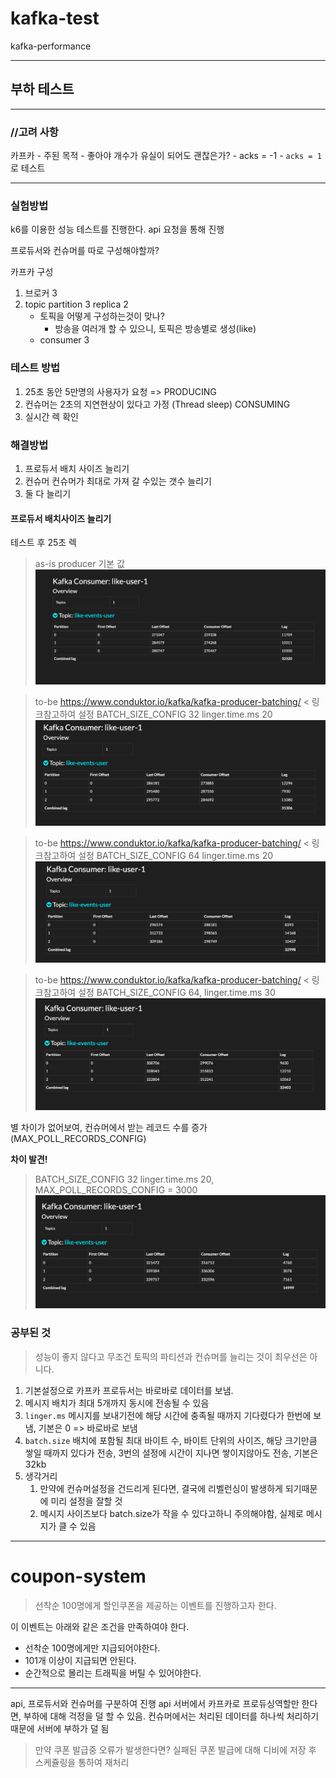 # kafka-test
kafka-performance

<hr>

## 부하 테스트
<hr>

### //고려 사항

카프카
    - 주된 목적
    - 좋아야 개수가 유실이 되어도 괜찮은가? 
      - acks = -1
      - `acks = 1` 로 테스트
<hr>

### 실험방법
k6를 이용한 성능 테스트를 진행한다.
api 요청을 통해 진행

프로듀서와 컨슈머를 따로 구성해야할까?

카프카 구성
1. 브로커 3
2. topic partition 3 replica 2
   - 토픽을 어떻게 구성하는것이 맞나?
     - 방송을 여러개 할 수 있으니, 토픽은 방송별로 생성(like)
   - consumer 3


### 테스트 방법
1. 25초 동안 5만명의 사용자가 요청 => PRODUCING
2. 컨슈머는 2초의 지연현상이 있다고 가정 (Thread sleep) CONSUMING
3. 실시간 렉 확인


### 해결방법
1. 프로듀서 배치 사이즈 늘리기
2. 컨슈머 컨슈머가 최대로 가져 갈 수있는 갯수 늘리기
3. 둘 다 늘리기

#### 프로듀서 배치사이즈 늘리기

테스트 후 25초 렉
> as-is producer 기본 값
![kafka_producer_not_settgins](./image/basic-settings.png)


> to-be https://www.conduktor.io/kafka/kafka-producer-batching/ < 링크참고하여 설정 BATCH_SIZE_CONFIG 32 linger.time.ms 20
![kafka_producer_not_settgins](./image/32kb-settings.png)

> to-be https://www.conduktor.io/kafka/kafka-producer-batching/ < 링크참고하여 설정 BATCH_SIZE_CONFIG 64 linger.time.ms 20
![kafka_producer_not_settgins](./image/64kb-settings.png)

> to-be https://www.conduktor.io/kafka/kafka-producer-batching/ < 링크참고하여 설정 BATCH_SIZE_CONFIG 64, linger.time.ms 30
![kafka_producer_not_settgins](./image/linger-30-64kb.png)

별 차이가 없어보여, 컨슈머에서 받는 레코드 수를 증가(MAX_POLL_RECORDS_CONFIG)

<b> 차이 발견!</b>

> BATCH_SIZE_CONFIG 32 linger.time.ms 20, MAX_POLL_RECORDS_CONFIG = 3000
![kafka_producer_not_settgins](./image/consumer-max-record.png)


### 공부된 것

> 성능이 좋지 않다고 무조건  토픽의 파티션과 컨슈머를 늘리는 것이 최우선은 아니다.

1. 기본설정으로 카프카 프로듀서는 바로바로 데이터를 보냄.
2. 메시지 배치가 최대 5개까지 동시에 전송될 수 있음
3. `linger.ms` 메시지를 보내기전에 해당 시간에 충족될 때까지 기다렸다가 한번에 보냄, 기본은 0 => 바로바로 보냄
4. `batch.size` 배치에 포함될 최대 바이트 수, 바이트 단위의 사이즈, 해당 크기만큼 쌓일 때까지 있다가 전송, 3번의 설정에 시간이 지나면 쌓이지않아도 전송, 기본은 32kb
5. 생각거리
   1. 만약에 컨슈머설정을 건드리게 된다면, 결국에 리벨런싱이 발생하게 되기때문에 미리 설정을 잘할 것
   2. 메시지 사이즈보다 batch.size가 작을 수 있다고하니 주의해야함, 실제로 메시지가 클 수 있음


<hr>

# coupon-system
> 선착순 100명에게 할인쿠폰을 제공하는 이벤트를 진행하고자 한다.

이 이벤트는 아래와 같은 조건을 만족하여야 한다. 
- 선착순 100명에게만 지급되어야한다.
- 101개 이상이 지급되면 안된다.
- 순간적으로 몰리는 트래픽을 버틸 수 있어야한다.

<hr>

api, 프로듀서와 컨슈머를 구분하여 진행
api 서버에서 카프카로 프로듀싱역할만 한다면, 부하에 대해 걱정을 덜 할 수 있음.
컨슈머에서는 처리된 데이터를 하나씩 처리하기 때문에 서버에 부하가 덜 됨 
> 만약 쿠폰 발급중 오류가 발생한다면?  실패된 쿠폰 발급에 대해 디비에 저장 후 스케쥴링을 통하여 재처리 





